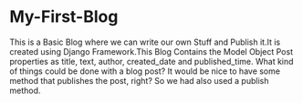 # My-First-Blog
This is a Basic Blog where we can write our own Stuff and Publish it.It is created using Django Framework.This Blog Contains the Model
Object Post
properties as
title,
text,
author,
created_date and
published_time.
What kind of things could be done with a blog post? It would be nice to have some method that publishes the post, right?
So we had also used a publish method.

